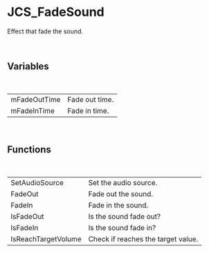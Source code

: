 <div id="content-header">
  <h1>JCS_FadeSound</h1>
</div>

<p>
  Effect that fade the sound.
</p>


<br/>
<h2>Variables</h2>
<br/>

<table>
  <tr>
    <td>mFadeOutTime</td>
    <td>Fade out time.</td>
  </tr>
  <tr>
    <td>mFadeInTime</td>
    <td>Fade in time.</td>
  </tr>
</table>


<br/>
<h2>Functions</h2>
<br/>

<table>
  <tr>
    <td>SetAudioSource</td>
    <td>Set the audio source.</td>
  </tr>
  <tr>
    <td>FadeOut</td>
    <td>Fade out the sound.</td>
  </tr>
  <tr>
    <td>FadeIn</td>
    <td>Fade in the sound.</td>
  </tr>
  <tr>
    <td>IsFadeOut</td>
    <td>Is the sound fade out?</td>
  </tr>
  <tr>
    <td>IsFadeIn</td>
    <td>Is the sound fade in?</td>
  </tr>
  <tr>
    <td>IsReachTargetVolume</td>
    <td>Check if reaches the target value.</td>
  </tr>
</table>
